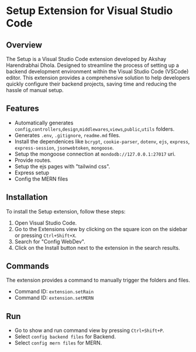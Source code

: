 # Setup Extension for Visual Studio Code

## Overview

The Setup is a Visual Studio Code extension developed by Akshay Harendrabhai Dhola. Designed to streamline the process of setting up a backend development environment within the Visual Studio Code (VSCode) editor. This extension provides a comprehensive solution to help developers quickly configure their backend projects, saving time and reducing the hassle of manual setup.

## Features

- Automatically generates `config`,`controllers`,`design`,`middlewares`,`views`,`public`,`utils` folders.
- Generates `.env`, `.gitignore`, `readme.md` files.
- Install the dependenices like `bcrypt`, `cookie-parser`, `dotenv`, `ejs`, `express`, `express-session`, `jsonwebtoken`, `mongoose`.
- Setup the mongoose connection at `mondodb://127.0.0.1:27017` uri.
- Provide routes.
- Setup the ejs pages with "tailwind css".
- Express setup
- Config the MERN files

## Installation

To install the Setup extension, follow these steps:

1. Open Visual Studio Code.
2. Go to the Extensions view by clicking on the square icon on the sidebar or pressing `Ctrl+Shift+X`.
3. Search for "Config WebDev".
4. Click on the Install button next to the extension in the search results.

## Commands

The extension provides a command to manually trigger the folders and files.

- Command ID: `extension.setRain`
- Command ID: `extension.setMERN`

## Run

- Go to show and run command view by pressing `Ctrl+Shift+P`.
- Select `config backend files` for Backend.
- Select `config mern files` for MERN.



